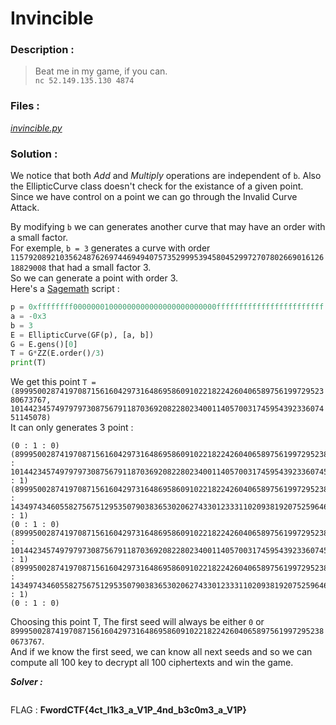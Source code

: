 # Invincible

### Description :
> Beat me in my game, if you can.  
> `nc 52.149.135.130 4874` 

### Files :  
*[invincible.py](https://github.com/MehdiBHA/FwordCTF-2021/blob/main/Invincible/invincible.py)*

### Solution : 
We notice that both *Add* and *Multiply* operations are independent of `b`. Also the EllipticCurve class doesn't check for the existance of a given point.  
Since we have control on a point we can go through the Invalid Curve Attack.

By modifying `b` we can generates another curve that may have an order with a small factor.  
For exemple, `b = 3` generates a curve with order `115792089210356248762697446949407573529995394580452997270780266901612618829008` that had a small factor 3.  
So we can generate a point with order 3.  
Here's a [Sagemath](https://www.sagemath.org/) script :
```python
p = 0xffffffff00000001000000000000000000000000ffffffffffffffffffffffff
a = -0x3
b = 3
E = EllipticCurve(GF(p), [a, b])
G = E.gens()[0]
T = G*ZZ(E.order()/3)
print(T)
```
We get this point `T = (89995002874197087156160429731648695860910221822426040658975619972952380673767, 101442345749797973087567911870369208228023400114057003174595439233607451145078)`  
It can only generates 3 point :
```
(0 : 1 : 0)
(89995002874197087156160429731648695860910221822426040658975619972952380673767 : 101442345749797973087567911870369208228023400114057003174595439233607451145078 : 1)
(89995002874197087156160429731648695860910221822426040658975619972952380673767 : 14349743460558275675129535079038365302062743301233311020938192075259646708873 : 1)
(0 : 1 : 0)
(89995002874197087156160429731648695860910221822426040658975619972952380673767 : 101442345749797973087567911870369208228023400114057003174595439233607451145078 : 1)
(89995002874197087156160429731648695860910221822426040658975619972952380673767 : 14349743460558275675129535079038365302062743301233311020938192075259646708873 : 1)
(0 : 1 : 0)
```
Choosing this point T, The first seed will always be either `0` or `89995002874197087156160429731648695860910221822426040658975619972952380673767`.  
And if we know the first seed, we can know all next seeds and so we can compute all 100 key to decrypt all 100 ciphertexts and win the game. 

***Solver :***
```python

```

FLAG : **FwordCTF{4ct_l1k3_a_V1P_4nd_b3c0m3_a_V1P}**
